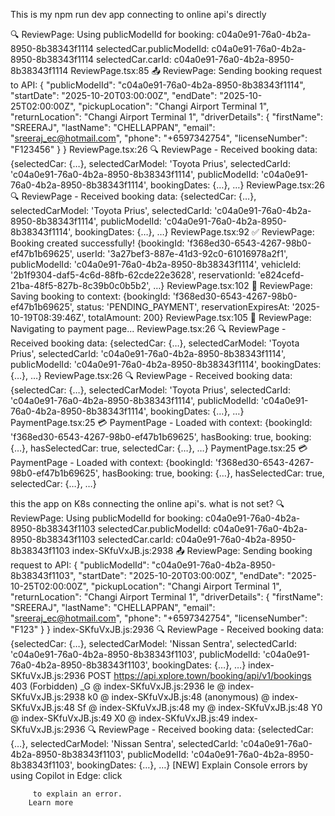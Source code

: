 This is my npm run dev app connecting to online api's directly

🔍 ReviewPage: Using publicModelId for booking: c04a0e91-76a0-4b2a-8950-8b38343f1114
selectedCar.publicModelId: c04a0e91-76a0-4b2a-8950-8b38343f1114
selectedCar.carId: c04a0e91-76a0-4b2a-8950-8b38343f1114
ReviewPage.tsx:85 📤 ReviewPage: Sending booking request to API: {
"publicModelId": "c04a0e91-76a0-4b2a-8950-8b38343f1114",
"startDate": "2025-10-20T03:00:00Z",
"endDate": "2025-10-25T02:00:00Z",
"pickupLocation": "Changi Airport Terminal 1",
"returnLocation": "Changi Airport Terminal 1",
"driverDetails": {
"firstName": "SREERAJ",
"lastName": "CHELLAPPAN",
"email": "sreeraj_ec@hotmail.com",
"phone": "+6597342754",
"licenseNumber": "F123456"
}
}
ReviewPage.tsx:26 🔍 ReviewPage - Received booking data: {selectedCar: {…}, selectedCarModel: 'Toyota Prius', selectedCarId: 'c04a0e91-76a0-4b2a-8950-8b38343f1114', publicModelId: 'c04a0e91-76a0-4b2a-8950-8b38343f1114', bookingDates: {…}, …}
ReviewPage.tsx:26 🔍 ReviewPage - Received booking data: {selectedCar: {…}, selectedCarModel: 'Toyota Prius', selectedCarId: 'c04a0e91-76a0-4b2a-8950-8b38343f1114', publicModelId: 'c04a0e91-76a0-4b2a-8950-8b38343f1114', bookingDates: {…}, …}
ReviewPage.tsx:92 ✅ ReviewPage: Booking created successfully! {bookingId: 'f368ed30-6543-4267-98b0-ef47b1b69625', userId: '3a27bef3-887e-41d3-92c0-61016978a2f1', publicModelId: 'c04a0e91-76a0-4b2a-8950-8b38343f1114', vehicleId: '2b1f9304-daf5-4c6d-88fb-62cde22e3628', reservationId: 'e824cefd-21ba-48f5-827b-8c39b0c0b5b2', …}
ReviewPage.tsx:102 💾 ReviewPage: Saving booking to context: {bookingId: 'f368ed30-6543-4267-98b0-ef47b1b69625', status: 'PENDING_PAYMENT', reservationExpiresAt: '2025-10-19T08:39:46Z', totalAmount: 200}
ReviewPage.tsx:105 🧭 ReviewPage: Navigating to payment page...
ReviewPage.tsx:26 🔍 ReviewPage - Received booking data: {selectedCar: {…}, selectedCarModel: 'Toyota Prius', selectedCarId: 'c04a0e91-76a0-4b2a-8950-8b38343f1114', publicModelId: 'c04a0e91-76a0-4b2a-8950-8b38343f1114', bookingDates: {…}, …}
ReviewPage.tsx:26 🔍 ReviewPage - Received booking data: {selectedCar: {…}, selectedCarModel: 'Toyota Prius', selectedCarId: 'c04a0e91-76a0-4b2a-8950-8b38343f1114', publicModelId: 'c04a0e91-76a0-4b2a-8950-8b38343f1114', bookingDates: {…}, …}
PaymentPage.tsx:25 💳 PaymentPage - Loaded with context: {bookingId: 'f368ed30-6543-4267-98b0-ef47b1b69625', hasBooking: true, booking: {…}, hasSelectedCar: true, selectedCar: {…}, …}
PaymentPage.tsx:25 💳 PaymentPage - Loaded with context: {bookingId: 'f368ed30-6543-4267-98b0-ef47b1b69625', hasBooking: true, booking: {…}, hasSelectedCar: true, selectedCar: {…}, …}

this the app on K8s connecting the online api's. what is not set?
🔍 ReviewPage: Using publicModelId for booking: c04a0e91-76a0-4b2a-8950-8b38343f1103
selectedCar.publicModelId: c04a0e91-76a0-4b2a-8950-8b38343f1103
selectedCar.carId: c04a0e91-76a0-4b2a-8950-8b38343f1103
index-SKfuVxJB.js:2938 📤 ReviewPage: Sending booking request to API: {
"publicModelId": "c04a0e91-76a0-4b2a-8950-8b38343f1103",
"startDate": "2025-10-20T03:00:00Z",
"endDate": "2025-10-25T02:00:00Z",
"pickupLocation": "Changi Airport Terminal 1",
"returnLocation": "Changi Airport Terminal 1",
"driverDetails": {
"firstName": "SREERAJ",
"lastName": "CHELLAPPAN",
"email": "sreeraj_ec@hotmail.com",
"phone": "+6597342754",
"licenseNumber": "F123"
}
}
index-SKfuVxJB.js:2936 🔍 ReviewPage - Received booking data: {selectedCar: {…}, selectedCarModel: 'Nissan Sentra', selectedCarId: 'c04a0e91-76a0-4b2a-8950-8b38343f1103', publicModelId: 'c04a0e91-76a0-4b2a-8950-8b38343f1103', bookingDates: {…}, …}
index-SKfuVxJB.js:2936 POST https://api.xplore.town/booking/api/v1/bookings 403 (Forbidden)
\_G @ index-SKfuVxJB.js:2936
le @ index-SKfuVxJB.js:2938
k0 @ index-SKfuVxJB.js:48
(anonymous) @ index-SKfuVxJB.js:48
Sf @ index-SKfuVxJB.js:48
my @ index-SKfuVxJB.js:48
Y0 @ index-SKfuVxJB.js:49
X0 @ index-SKfuVxJB.js:49
index-SKfuVxJB.js:2936 🔍 ReviewPage - Received booking data: {selectedCar: {…}, selectedCarModel: 'Nissan Sentra', selectedCarId: 'c04a0e91-76a0-4b2a-8950-8b38343f1103', publicModelId: 'c04a0e91-76a0-4b2a-8950-8b38343f1103', bookingDates: {…}, …}
[NEW] Explain Console errors by using Copilot in Edge: click

         to explain an error.
        Learn more

